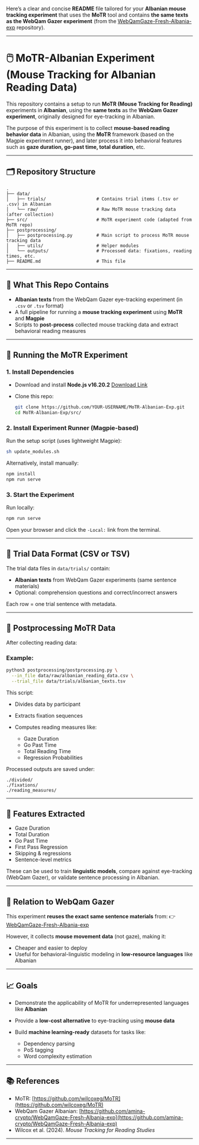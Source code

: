 Here’s a clear and concise **README** file tailored for your **Albanian mouse tracking experiment** that uses the **MoTR** tool and contains **the same texts as the WebQam Gazer experiment** (from the [WebQamGaze-Fresh-Albania-exp](https://github.com/amina-crypto/WebQamGaze-Fresh-Albania-exp) repository).

---

# 🖱️ MoTR-Albanian Experiment (Mouse Tracking for Albanian Reading Data)

This repository contains a setup to run **MoTR (Mouse Tracking for Reading)** experiments in **Albanian**, using the **same texts** as the **WebQam Gazer experiment**, originally designed for eye-tracking in Albanian.

The purpose of this experiment is to collect **mouse-based reading behavior data** in Albanian, using the **MoTR** framework (based on the Magpie experiment runner), and later process it into behavioral features such as **gaze duration, go-past time, total duration**, etc.

---

## 🗂️ Repository Structure

```
.
├── data/
│   ├── trials/                   # Contains trial items (.tsv or .csv) in Albanian
│   └── raw/                      # Raw MoTR mouse tracking data (after collection)
├── src/                          # MoTR experiment code (adapted from MoTR repo)
├── postprocessing/
│   ├── postprocessing.py         # Main script to process MoTR mouse tracking data
│   ├── utils/                    # Helper modules
│   └── outputs/                  # Processed data: fixations, reading times, etc.
├── README.md                     # This file
```

---

## 🧪 What This Repo Contains

* **Albanian texts** from the WebQam Gazer eye-tracking experiment (in `.csv` or `.tsv` format)
* A full pipeline for running a **mouse tracking experiment** using **MoTR** and **Magpie**
* Scripts to **post-process** collected mouse tracking data and extract behavioral reading measures

---

## 🚀 Running the MoTR Experiment

### 1. Install Dependencies

* Download and install **Node.js v16.20.2** [Download Link](https://nodejs.org/download/release/v16.20.2/)
* Clone this repo:

  ```bash
  git clone https://github.com/YOUR-USERNAME/MoTR-Albanian-Exp.git
  cd MoTR-Albanian-Exp/src/
  ```

### 2. Install Experiment Runner (Magpie-based)

Run the setup script (uses lightweight Magpie):

```bash
sh update_modules.sh
```

Alternatively, install manually:

```bash
npm install
npm run serve
```

### 3. Start the Experiment

Run locally:

```bash
npm run serve
```

Open your browser and click the `-Local:` link from the terminal.

---

## 🧪 Trial Data Format (CSV or TSV)

The trial data files in `data/trials/` contain:

* **Albanian texts** from WebQam Gazer experiments (same sentence materials)
* Optional: comprehension questions and correct/incorrect answers

Each row = one trial sentence with metadata.

---

## 🧹 Postprocessing MoTR Data

After collecting reading data:

### Example:

```bash
python3 postprocessing/postprocessing.py \
  --in_file data/raw/albanian_reading_data.csv \
  --trial_file data/trials/albanian_texts.tsv
```

This script:

* Divides data by participant
* Extracts fixation sequences
* Computes reading measures like:

  * Gaze Duration
  * Go Past Time
  * Total Reading Time
  * Regression Probabilities

Processed outputs are saved under:

```
./divided/
./fixations/
./reading_measures/
```

---

## 🧪 Features Extracted

* Gaze Duration
* Total Duration
* Go Past Time
* First Pass Regression
* Skipping & regressions
* Sentence-level metrics

These can be used to train **linguistic models**, compare against eye-tracking (WebQam Gazer), or validate sentence processing in Albanian.

---

## 📌 Relation to WebQam Gazer

This experiment **reuses the exact same sentence materials** from:
👉 [WebQamGaze-Fresh-Albania-exp](https://github.com/amina-crypto/WebQamGaze-Fresh-Albania-exp)

However, it collects **mouse movement data** (not gaze), making it:

* Cheaper and easier to deploy
* Useful for behavioral-linguistic modeling in **low-resource languages** like Albanian

---

## 📈 Goals

* Demonstrate the applicability of MoTR for underrepresented languages like **Albanian**
* Provide a **low-cost alternative** to eye-tracking using **mouse data**
* Build **machine learning-ready** datasets for tasks like:

  * Dependency parsing
  * PoS tagging
  * Word complexity estimation

---

## 📚 References

* MoTR: [https://github.com/wilcoxeg/MoTR](https://github.com/wilcoxeg/MoTR)
* WebQam Gazer Albanian: [https://github.com/amina-crypto/WebQamGaze-Fresh-Albania-exp](https://github.com/amina-crypto/WebQamGaze-Fresh-Albania-exp)
* Wilcox et al. (2024). *Mouse Tracking for Reading Studies*

---


